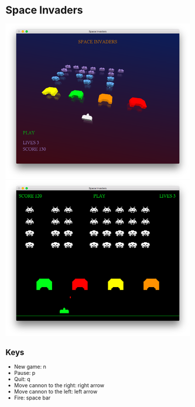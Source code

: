 # Space Invaders

![3D Game](Pictures/3D.png)
![2D Game](Pictures/2D.png)

## Keys
- New game: n
- Pause: p
- Quit: q
- Move cannon to the right: right arrow
- Move cannon to the left: left arrow
- Fire: space bar
